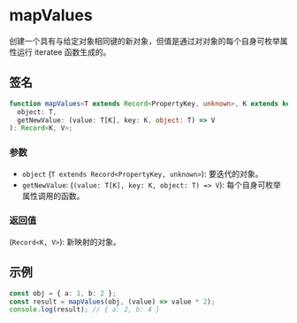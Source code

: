 # mapValues

创建一个具有与给定对象相同键的新对象，但值是通过对对象的每个自身可枚举属性运行 iteratee 函数生成的。

## 签名

```typescript
function mapValues<T extends Record<PropertyKey, unknown>, K extends keyof T, V>(
  object: T,
  getNewValue: (value: T[K], key: K, object: T) => V
): Record<K, V>;
```

### 参数

- `object` (`T extends Record<PropertyKey, unknown>`): 要迭代的对象。
- `getNewValue`: (`(value: T[K], key: K, object: T) => V`): 每个自身可枚举属性调用的函数。

### 返回值

(`Record<K, V>`): 新映射的对象。

## 示例

```typescript
const obj = { a: 1, b: 2 };
const result = mapValues(obj, (value) => value * 2);
console.log(result); // { a: 2, b: 4 }
